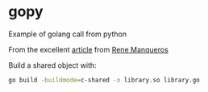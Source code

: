 # gopy
Example of golang call from python

From the excellent [article](https://medium.com/analytics-vidhya/running-go-code-from-python-a65b3ae34a2d) from [Rene Manqueros](https://manqueros.com)

Build a shared object with:
```bash
go build -buildmode=c-shared -o library.so library.go
```